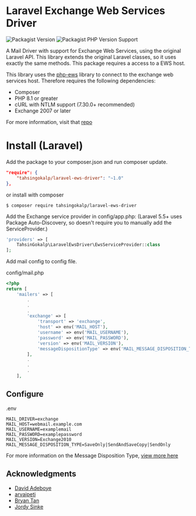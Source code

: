 Laravel Exchange Web Services Driver
====

![Packagist Version](https://img.shields.io/packagist/v/tahsingokalp/laravel-ews-driver)
![Packagist PHP Version Support](https://img.shields.io/packagist/php-v/tahsingokalp/laravel-ews-driver)


A Mail Driver with support for Exchange Web Services, using the original Laravel API. This library extends the original Laravel classes, so it uses exactly the same methods.
This package requires a access to a EWS host.

This library uses the [php-ews](https://github.com/jamesiarmes/php-ews/) library to connect to the exchange web services host.
Therefore requires the following dependencies:

* Composer
* PHP 8.1 or greater
* cURL with NTLM support (7.30.0+ recommended)
* Exchange 2007 or later

For more information, visit that [repo](https://github.com/jamesiarmes/php-ews/)

# Install (Laravel)

Add the package to your composer.json and run composer update.
```json
"require": {
    "tahsingokalp/laravel-ews-driver": "~1.0"
},
```

or install with composer
```
$ composer require tahsingokalp/laravel-ews-driver
```

Add the Exchange service provider in config/app.php:
(Laravel 5.5+ uses Package Auto-Discovery, so doesn't require you to manually add the ServiceProvider.)
```php
'providers' => [
    TahsinGokalp\LaravelEwsDriver\EwsServiceProvider::class
];
```

Add mail config to config file.

config/mail.php
```php
<?php
return [
    'mailers' => [
        .
        .
        .
        'exchange' => [
            'transport' => 'exchange',
            'host' => env('MAIL_HOST'),
            'username' => env('MAIL_USERNAME'),
            'password' => env('MAIL_PASSWORD'),
            'version' => env('MAIL_VERSION'),
            'messageDispositionType' => env('MAIL_MESSAGE_DISPOSITION_TYPE'),
        ],
        .
        .
        .
    ],

```

## Configure

.env
```
MAIL_DRIVER=exchange
MAIL_HOST=webmail.example.com
MAIL_USERNAME=examplemail
MAIL_PASSWORD=examplepassword
MAIL_VERSION=Exchange2010
MAIL_MESSAGE_DISPOSITION_TYPE=SaveOnly|SendAndSaveCopy|SendOnly
```

For more information on the Message Disposition Type, [view more here](https://github.com/jamesiarmes/php-ews/blob/master/src/Enumeration/MessageDispositionType.php)

## Acknowledgments

* [David Adeboye](https://github.com/adeboyed)
* [arvaipeti](https://github.com/arvaipeti)
* [Bryan Tan](https://github.com/bryanthw1020)
* [Jordy Sinke](https://github.com/jordysinke)

